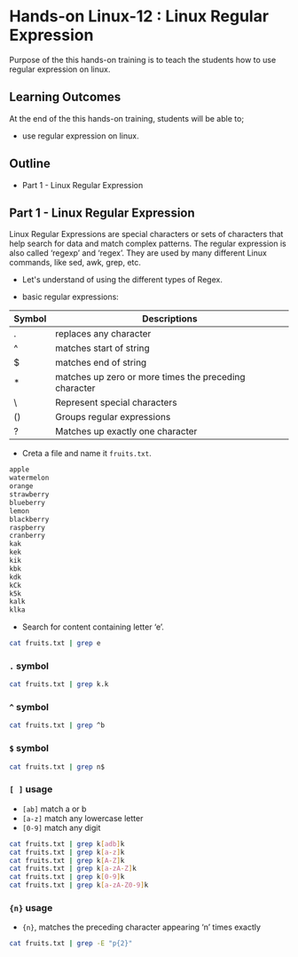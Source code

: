 # Hands-on Linux-12 : Linux Regular Expression

Purpose of the this hands-on training is to teach the students how to use regular expression on linux.

## Learning Outcomes

At the end of the this hands-on training, students will be able to;

- use regular expression on linux.

## Outline

- Part 1 - Linux Regular Expression

## Part 1 - Linux Regular Expression

Linux Regular Expressions are special characters or sets of characters that help search for data and match complex patterns. The regular expression is also called ‘regexp’ and ‘regex’. They are used by many different Linux commands, like sed, awk, grep, etc. 

- Let's understand of using the different types of Regex.


- basic regular expressions:

| Symbol| Descriptions |
| -------- | ----------- |
| .	       | replaces any character |
| ^	       | matches start of string |
| $	       | matches end of string |
| *	       | matches up zero or more times the preceding character |
| \	       | Represent special characters |
| ()	   | Groups regular expressions |
| ?	       | Matches up exactly one character |

- Creta a file and name it `fruits.txt`.

```txt
apple
watermelon
orange
strawberry
blueberry
lemon
blackberry
raspberry
cranberry
kak
kek
kik
kbk
kdk
kCk
k5k
kalk
klka
```

- Search for content containing letter ‘e’.

```bash
cat fruits.txt | grep e
```

### `.` symbol

```bash
cat fruits.txt | grep k.k
```

### `^` symbol

```bash
cat fruits.txt | grep ^b
```

### `$` symbol

```bash
cat fruits.txt | grep n$
```

### `[ ]` usage

- `[ab]` match a or b
- `[a-z]` match any lowercase letter
- `[0-9]` match any digit

```bash
cat fruits.txt | grep k[adb]k
cat fruits.txt | grep k[a-z]k
cat fruits.txt | grep k[A-Z]k
cat fruits.txt | grep k[a-zA-Z]k
cat fruits.txt | grep k[0-9]k
cat fruits.txt | grep k[a-zA-Z0-9]k
```
### `{n}` usage

- `{n}`, matches the preceding character appearing ‘n’ times exactly

```bash
cat fruits.txt | grep -E "p{2}"
```
